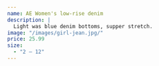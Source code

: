 ```yaml
---
name: AE Women's low-rise denim
description: |
  Light was blue denim bottoms, supper stretch.
image: "/images/girl-jean.jpg/"
price: 25.99
size:
  - "2 – 12"
---
```

